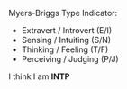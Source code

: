 Myers-Briggs Type Indicator:

- Extravert / Introvert  (E/I)
- Sensing / Intuiting     (S/N)
- Thinking / Feeling      (T/F)
- Perceiving / Judging  (P/J)

I think I am **INTP**
